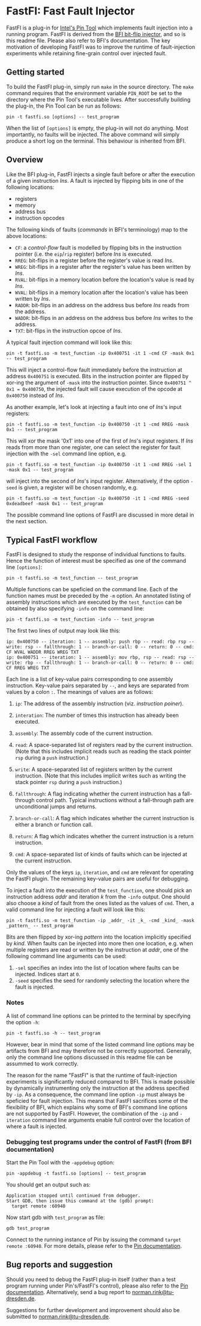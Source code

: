 # FastFI: Fast Fault Injector

FastFI is a plug-in for [Intel's Pin Tool](https://software.intel.com/en-us/articles/pin-a-dynamic-binary-instrumentation-tool) which implements fault injection into a running program.
FastFI is derived from the [BFI bit-flip injector](https://bitbucket.org/db7/bfi), and so is this readme file.
Please also refer to BFI's documentation.
The key motivation of developing FastFI was to improve the runtime of fault-injection experiments while retaining fine-grain control over injected fault.


## Getting started

To build the FastFI plug-in, simply run `make` in the source directory.
The `make` command requires that the environment variable `PIN_ROOT` be set to the directory where the Pin Tool's executable lives.
After successfully building the plug-in, the Pin Tool can be run as follows: 

  `pin -t fastfi.so [options] -- test_program`

When the list of `[options]` is empty, the plug-in will not do anything.
Most importantly, no faults will be injected.
The above command will simply produce a short log on the terminal.
This behaviour is inherited from BFI.


## Overview

Like the BFI plug-in, FastFI injects a single fault before or after the execution of a given instruction _Ins_.
A fault is injected by flipping bits in one of the following locations:

  - registers
  - memory
  - address bus
  - instruction opcodes

The following kinds of faults (_commands_ in BFI's terminology) map to the above locations:

  - `CF`: a _control-flow_ fault is modelled by flipping bits in the instruction pointer (i.e. the `eip`/`rip` register) before _Ins_ is executed.
  - `RREG`: bit-flips in a register before the register's value is read _Ins_.
  - `WREG`: bit-flips in a register after the register's value has been written by _Ins_.
  - `RVAL`: bit-flips in a memory location before the location's value is read by _Ins_.
  - `WVAL`: bit-flips in a memory location after the location's value has been written by _Ins_.
  - `RADDR`: bit-flips in an address on the address bus before _Ins_ reads from the address.
  - `WADDR`: bit-flips in an address on the address bus before _Ins_ writes to the address.
  - `TXT`: bit-flips in the instruction opcoe of _Ins_.

A typical fault injection command will look like this:

  `pin -t fastfi.so -m test_function -ip 0x400751 -it 1 -cmd CF -mask 0x1 -- test_program`

This will inject a control-flow fault immediately before the instruction at address `0x400751` is executed.
Bits in the instruction pointer are flipped by xor-ing the argument of `-mask` into the instruction pointer.
Since `0x400751 ^ 0x1 = 0x400750`, the injected fault will cause execution of the opcode at `0x400750` instead of _Ins_.

As another example, let's look at injecting a fault into one of _Ins_'s input registers:

  `pin -t fastfi.so -m test_function -ip 0x400750 -it 1 -cmd RREG -mask 0x1 -- test_program`

This will xor the mask '0x1' into one of the first of _Ins_'s input registers.
If _Ins_ reads from more than one register, one can select the register for fault injection with the `-sel` command line option, e.g.

  `pin -t fastfi.so -m test_function -ip 0x400750 -it 1 -cmd RREG -sel 1 -mask 0x1 -- test_program`

will inject into the second of _Ins_'s input register.
Alternatively, if the option `-seed` is given, a register will be chosen randomly, e.g.

  `pin -t fastfi.so -m test_function -ip 0x400750 -it 1 -cmd RREG -seed 0xdeadbeef -mask 0x1 -- test_program`

The possible command line options of FastFI are discussed in more detail in the next section.


## Typical FastFI workflow 

FastFI is designed to study the response of individual functions to faults.
Hence the function of interest must be specified as one of the command line `[options]`:

  `pin -t fastfi.so -m test_function -- test_program`

Multiple functions can be speficied on the command line.
Each of the function names must be preceded by the `-m` option.
An annotated listing of assembly instructions which are executed by the `test_function` can be obtained by also specifying `-info` on the command line:

  `pin -t fastfi.so -m test_function -info -- test_program`

The first two lines of output may look like this:

  ```
  ip: 0x400750 -- iteration: 1 -- assembly: push rbp -- read: rbp rsp -- write: rsp -- fallthrough: 1 -- branch-or-call: 0 -- return: 0 -- cmd: CF WVAL WADDR RREG WREG TXT
  ip: 0x400751 -- iteration: 1 -- assembly: mov rbp, rsp -- read: rsp -- write: rbp -- fallthrough: 1 -- branch-or-call: 0 -- return: 0 -- cmd: CF RREG WREG TXT
  ```

Each line is a list of key-value pairs corresponding to one assembly instruction.
Key-value pairs separated by `--`, and keys are separated from values by a colon `:`.
The meanings of values are as follows:

  1. `ip`: The address of the assembly instruction (viz. _instruction poiner_).
  
  2. `interation`: The number of times this instruction has already been executed.

  3. `assembly`: The assembly code of the current instruction.

  4. `read`: A space-separated list of registers read by the current instruction.
     (Note that this includes implicit reads such as reading the stack pointer `rsp` during a `push` instruction.)

  5. `write`: A space-separated list of registers written by the current instruction.
     (Note that this includes implicit writes such as writing the stack pointer `rsp` during a `push` instruction.)

  6. `fallthrough`: A flag indicating whether the current instruction has a fall-through control path.
     Typical instructions without a fall-through path are unconditional jumps and returns.

  7. `branch-or-call`: A flag which indicates whether the current instruction is either a branch or function call.

  8. `return`: A flag which indicates whether the current instruction is a return instruction.

  9. `cmd`: A space-separated list of kinds of faults which can be injected at the current instruction.

Only the values of the keys `ip`, `iteration`, and `cmd` are relevant for operating the FastFI plugin.
The remaining key-value pairs are useful for debugging.

To inject a fault into the execution of the `test_function`, one should pick an instruction address _addr_ and iteration _k_ from the `-info` output.
One should also choose a _kind_ of fault from the ones listed as the values of `cmd`.
Then, a valid command line for injecting a fault will look like this:

  `pin -t fastfi.so -m test_function -ip _addr_ -it _k_ -cmd _kind_ -mask _pattern_ -- test_program`

Bits are then flipped by xor-ing _pattern_ into the location implicitly specified by _kind_.
When faults can be injected into more then one location, e.g. when multiple registers are read or written by the instruction at _addr_, one of the following command line arguments can be used:

  1. `-sel` specifies an index into the list of location where faults can be injected.
     Indices start at `0`.
  2. `-seed` specifies the seed for randomly selecting the location where the fault is injected.


### Notes

A list of command line options can be printed to the terminal by specifying the option `-h`:

  `pin -t fastfi.so -h -- test_program`

However, bear in mind that some of the listed command line options may be artifacts from BFI and may therefore not be correctly supported.
Generally, only the command line options discussed in this readme file can be assummed to work correctly.

The reason for the name "FastFI" is that the runtime of fault-injection experiments is significantly reduced compared to BFI.
This is made possible by dynamically instrumenting only the instruction at the address specified by `-ip`.
As a consequence, the command line option `-ip` must always be speficied for fault injection.
This means that FastFI sacrifices some of the flexibility of BFI, which explains why some of BFI's command line options are not supported by FastFI.
However, the combination of the `-ip` and `-iteration` command line arguments enable full control over the location of where a fault is injected. 


### Debugging test programs under the control of FastFI (from BFI documentation)

Start the Pin Tool with the `-appdebug` option:

  `pin -appdebug -t fastfi.so [options] -- test_program`

You should get an output such as:

  ```
  Application stopped until continued from debugger.
  Start GDB, then issue this command at the (gdb) prompt:
    target remote :60940
  ```

Now start gdb with `test_program` as file:

  `gdb test_program`

Connect to the running instance of Pin by issuing the command `target remote :60940`.
For more details, please refer to the [Pin documentation](https://software.intel.com/sites/landingpage/pintool/docs/76991/Pin/html/index.html#APPDEBUG).


## Bug reports and suggestion

Should you need to debug the FastFI plug-in itself (rather than a test program running under Pin's/FastFI's control), please also refer to the [Pin documentation](https://software.intel.com/sites/landingpage/pintool/docs/76991/Pin/html/index.html#DEBUGGING).
Alternatively, send a bug report to norman.rink@tu-dresden.de.

Suggestions for further development and improvement should also be submitted to norman.rink@tu-dresden.de.


